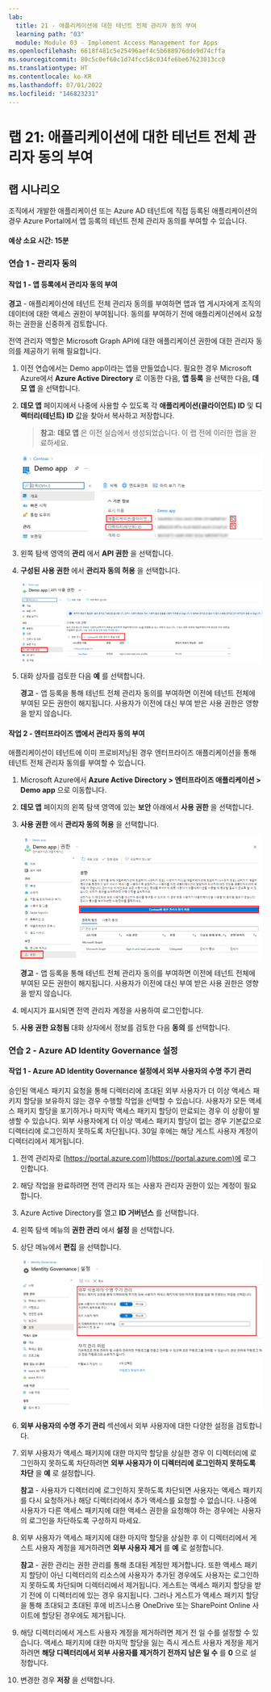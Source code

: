 ```yaml
---
lab:
  title: 21 - 애플리케이션에 대한 테넌트 전체 관리자 동의 부여
  learning path: "03"
  module: Module 03 - Implement Access Management for Apps
ms.openlocfilehash: 6618f481c5e25496aef4c5b688976dde9d74cffa
ms.sourcegitcommit: 80c5c0ef60c1d74fcc58c034fe6be67623013cc0
ms.translationtype: HT
ms.contentlocale: ko-KR
ms.lasthandoff: 07/01/2022
ms.locfileid: "146823231"
---
```

# <a name="lab-21-grant-tenant-wide-admin-consent-to-an-application"></a>랩 21: 애플리케이션에 대한 테넌트 전체 관리자 동의 부여

## <a name="lab-scenario"></a>랩 시나리오

조직에서 개발한 애플리케이션 또는 Azure AD 테넌트에 직접 등록된 애플리케이션의 경우 Azure Portal에서 앱 등록의 테넌트 전체 관리자 동의를 부여할 수 있습니다.

#### <a name="estimated-time-15-minutes"></a>예상 소요 시간: 15분

### <a name="exercise-1---admin-consent"></a>연습 1 - 관리자 동의

#### <a name="task-1---grant-admin-consent-in-app-registrations"></a>작업 1 - 앱 등록에서 관리자 동의 부여

   **경고** - 애플리케이션에 테넌트 전체 관리자 동의를 부여하면 앱과 앱 게시자에게 조직의 데이터에 대한 액세스 권한이 부여됩니다. 동의를 부여하기 전에 애플리케이션에서 요청하는 권한을 신중하게 검토합니다.

전역 관리자 역할은 Microsoft Graph API에 대한 애플리케이션 권한에 대한 관리자 동의를 제공하기 위해 필요합니다.

1. 이전 연습에서는 Demo app이라는 앱을 만들었습니다. 필요한 경우 Microsoft Azure에서 **Azure Active Directory** 로 이동한 다음, **앱 등록** 을 선택한 다음, **데모 앱** 을 선택합니다.


2. **데모 앱** 페이지에서 나중에 사용할 수 있도록 각 **애플리케이션(클라이언트) ID** 및 **디렉터리(테넌트) ID** 값을 찾아서 복사하고 저장합니다.

    >**참고**: **데모 앱** 은 이전 실습에서 생성되었습니다. 이 랩 전에 이러한 랩을 완료하세요.

    ![디렉터리 ID가 강조 표시된 데모 앱 페이지를 보여 주는 화면 이미지](./media/lp3-mod3-demo-app-directory-id.png)

3. 왼쪽 탐색 영역의 **관리** 에서 **API 권한** 을 선택합니다.

4. **구성된 사용 권한** 에서 **관리자 동의 허용** 을 선택합니다.

    ![Contos에 대한 관리자 동의 허용이 강조 표시된 API 권한 페이지를 보여 주는 화면 이미지](./media/lp3-mod3-api-permissions-admin-consent.png)

5. 대화 상자를 검토한 다음 **예** 를 선택합니다.

   **경고** - 앱 등록을 통해 테넌트 전체 관리자 동의를 부여하면 이전에 테넌트 전체에 부여된 모든 권한이 해지됩니다. 사용자가 이전에 대신 부여 받은 사용 권한은 영향을 받지 않습니다.

#### <a name="task-2---grant-admin-consent-in-enterprise-apps"></a>작업 2 - 엔터프라이즈 앱에서 관리자 동의 부여

애플리케이션이 테넌트에 이미 프로비저닝된 경우 엔터프라이즈 애플리케이션을 통해 테넌트 전체 관리자 동의를 부여할 수 있습니다.

1. Microsoft Azure에서 **Azure Active Directory > 엔터프라이즈 애플리케이션 > Demo app** 으로 이동합니다.

2. **데모 앱** 페이지의 왼쪽 탐색 영역에 있는 **보안** 아래에서 **사용 권한** 을 선택합니다.

3. **사용 권한** 에서 **관리자 동의 허용** 을 선택합니다.

    ![Contos에 대한 관리자 동의 부여가 강조 표시된 Demo app 페이지를 보여 주는 화면 이미지](./media/lp3-mod3-grant-admin-consent-in-enterprise-app.png)

   **경고** - 앱 등록을 통해 테넌트 전체 관리자 동의를 부여하면 이전에 테넌트 전체에 부여된 모든 권한이 해지됩니다. 사용자가 이전에 대신 부여 받은 사용 권한은 영향을 받지 않습니다.

4. 메시지가 표시되면 전역 관리자 계정을 사용하여 로그인합니다.

5. **사용 권한 요청됨** 대화 상자에서 정보를 검토한 다음 **동의** 를 선택합니다.


### <a name="exercise-2---azure-ad-identity-governance-settings"></a>연습 2 - Azure AD Identity Governance 설정

#### <a name="task-1---manage-the-lifecycle-of-external-users-in-azure-ad-identity-governance-settings"></a>작업 1 - Azure AD Identity Governance 설정에서 외부 사용자의 수명 주기 관리

승인된 액세스 패키지 요청을 통해 디렉터리에 초대된 외부 사용자가 더 이상 액세스 패키지 할당을 보유하지 않는 경우 수행할 작업을 선택할 수 있습니다. 사용자가 모든 액세스 패키지 할당을 포기하거나 마지막 액세스 패키지 할당이 만료되는 경우 이 상황이 발생할 수 있습니다. 외부 사용자에게 더 이상 액세스 패키지 할당이 없는 경우 기본값으로 디렉터리에 로그인하지 못하도록 차단됩니다. 30일 후에는 해당 게스트 사용자 계정이 디렉터리에서 제거됩니다.

1. 전역 관리자로 [https://portal.azure.com](https://portal.azure.com)에 로그인합니다.

2. 해당 작업을 완료하려면 전역 관리자 또는 사용자 관리자 권한이 있는 계정이 필요합니다.

3. Azure Active Directory를 열고 **ID 거버넌스** 를 선택합니다.

4. 왼쪽 탐색 메뉴의 **권한 관리** 에서 **설정** 을 선택합니다.

5. 상단 메뉴에서 **편집** 을 선택합니다.

    ![외부 사용자의 수명 주기 관리가 강조 표시된 ID 거버넌스 설정 페이지를 표시하는 화면 이미지](./media/lp4-mod1-manage-lifcycle-of-ext-users.png)

6. **외부 사용자의 수명 주기 관리** 섹션에서 외부 사용자에 대한 다양한 설정을 검토합니다.

7. 외부 사용자가 액세스 패키지에 대한 마지막 할당을 상실한 경우 이 디렉터리에 로그인하지 못하도록 차단하려면 **외부 사용자가 이 디렉터리에 로그인하지 못하도록 차단** 을 **예** 로 설정합니다.

    **참고** - 사용자가 디렉터리에 로그인하지 못하도록 차단되면 사용자는 액세스 패키지를 다시 요청하거나 해당 디렉터리에서 추가 액세스를 요청할 수 없습니다. 나중에 사용자가 다른 액세스 패키지에 대한 액세스 권한을 요청해야 하는 경우에는 사용자의 로그인을 차단하도록 구성하지 마세요.

9. 외부 사용자가 액세스 패키지에 대한 마지막 할당을 상실한 후 이 디렉터리에서 게스트 사용자 계정을 제거하려면 **외부 사용자 제거** 를 **예** 로 설정합니다.

    **참고** - 권한 관리는 권한 관리를 통해 초대된 계정만 제거합니다. 또한 액세스 패키지 할당이 아닌 디렉터리의 리소스에 사용자가 추가된 경우에도 사용자는 로그인하지 못하도록 차단되며 디렉터리에서 제거됩니다. 게스트는 액세스 패키지 할당을 받기 전에 이 디렉터리에 있는 경우 유지됩니다. 그러나 게스트가 액세스 패키지 할당을 통해 초대되고 초대된 후에 비즈니스용 OneDrive 또는 SharePoint Online 사이트에 할당된 경우에도 제거됩니다.

10. 해당 디렉터리에서 게스트 사용자 계정을 제거하려면 제거 전 일 수를 설정할 수 있습니다. 액세스 패키지에 대한 마지막 할당을 잃는 즉시 게스트 사용자 계정을 제거하려면 **해당 디렉터리에서 외부 사용자를 제거하기 전까지 남은 일 수** 를 **0** 으로 설정합니다.

11. 변경한 경우 **저장** 을 선택합니다.
